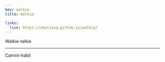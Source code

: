 ```yaml
---
key: walkie
title: Walkie

links:
  live: https://amatiasq.github.io/walkie/
---
```


Walkie-talkie

---

Camini-habli
